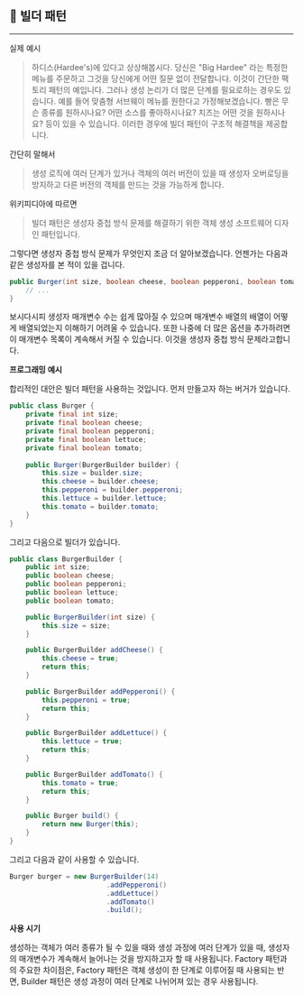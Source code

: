 ## 👷 빌더 패턴

---

실제 예시

> 하디스(Hardee's)에 있다고 상상해봅시다.
> 당신은 "Big Hardee" 라는 특정한 메뉴를 주문하고 그것을 당신에게 어떤 질문 없이 전달합니다.
> 이것이 간단한 팩토리 패턴의 예입니다.
> 그러나 생성 논리가 더 많은 단계를 필요로하는 경우도 있습니다.
> 예를 들어 맞춤형 서브웨이 메뉴를 원한다고 가정해보겠습니다.
> 빵은 무슨 종류를 원하시나요? 어떤 소스를 좋아하시나요? 치즈는 어떤 것을 원하시나요? 등이 있을 수 있습니다.
> 이러한 경우에 빌더 패턴이 구조적 해결책을 제공합니다.

간단히 말해서

> 생성 로직에 여러 단계가 있거나 객체의 여러 버전이 있을 때 생성자 오버로딩을 방지하고 다른 버전의 객체를 만드는 것을 가능하게 합니다.

위키피디아에 따르면

> 빌더 패턴은 생성자 중첩 방식 문제를 해결하기 위한 객체 생성 소프트웨어 디자인 패턴입니다.

그렇다면 생성자 중첩 방식 문제가 무엇인지 조금 더 알아보겠습니다.
언젠가는 다음과 같은 생성자를 본 적이 있을 겁니다.

```java
public Burger(int size, boolean cheese, boolean pepperoni, boolean tomato, boolean lettuce) {
    // ...
}
```

보시다시피 생성자 매개변수 수는 쉽게 많아질 수 있으며 매개변수 배열의 배열이 어떻게 배열되었는지 이해하기 어려울 수 있습니다.
또한 나중에 더 많은 옵션을 추가하려면이 매개변수 목록이 계속해서 커질 수 있습니다.
이것을 생성자 중첩 방식 문제라고합니다.

**프로그래밍 예시**

합리적인 대안은 빌더 패턴을 사용하는 것입니다.
먼저 만들고자 하는 버거가 있습니다.

```java
public class Burger {
    private final int size;
    private final boolean cheese;
    private final boolean pepperoni;
    private final boolean lettuce;
    private final boolean tomato;
    
    public Burger(BurgerBuilder builder) {
        this.size = builder.size;
        this.cheese = builder.cheese;
        this.pepperoni = builder.pepperoni;
        this.lettuce = builder.lettuce;
        this.tomato = builder.tomato;
    }
}
```

그리고 다음으로 빌더가 있습니다.

```java
public class BurgerBuilder {
    public int size;
    public boolean cheese;
    public boolean pepperoni;
    public boolean lettuce;
    public boolean tomato;

    public BurgerBuilder(int size) {
        this.size = size;
    }

    public BurgerBuilder addCheese() {
        this.cheese = true;
        return this;
    }

    public BurgerBuilder addPepperoni() {
        this.pepperoni = true;
        return this;
    }

    public BurgerBuilder addLettuce() {
        this.lettuce = true;
        return this;
    }

    public BurgerBuilder addTomato() {
        this.tomato = true;
        return this;
    }

    public Burger build() {
        return new Burger(this);
    }
}
```

그리고 다음과 같이 사용할 수 있습니다.

```java
Burger burger = new BurgerBuilder(14)
                        .addPepperoni()
                        .addLettuce()
                        .addTomato()
                        .build();
```

**사용 시기**

생성하는 객체가 여러 종류가 될 수 있을 때와 생성 과정에 여러 단계가 있을 때, 생성자의 매개변수가 계속해서 늘어나는 것을 방지하고자 할 때 사용됩니다.
Factory 패턴과의 주요한 차이점은, Factory 패턴은 객체 생성이 한 단계로 이루어질 때 사용되는 반면, Builder 패턴은 생성 과정이 여러 단계로 나뉘어져 있는 경우 사용됩니다.
